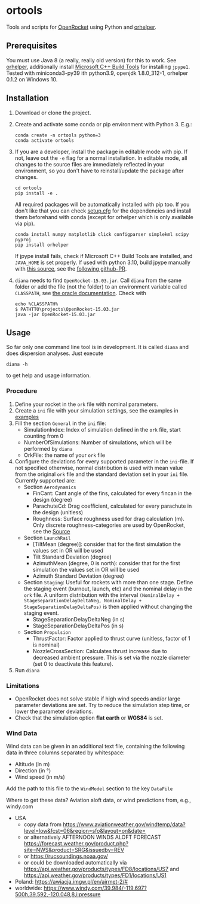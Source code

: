 # ortools

Tools and scripts for [OpenRocket](https://openrocket.info/) using Python and
[orhelper](https://pypi.org/project/orhelper/).
## Prerequisites
You must use Java 8 (a really, really old version) for this to work.
See [orhelper](https://pypi.org/project/orhelper/), 
additionally install [Microsoft C++ Build Tools](https://visualstudio.microsoft.com/visual-cpp-build-tools/) for installing `jpype1`.
Tested with miniconda3-py39 ith python3.9, openjdk 1.8.0_312-1, orhelper 0.1.2 on Windows 10.
## Installation

1. Download or clone the project.
2. Create and activate some conda or pip environment with Python 3. E.g.:

   ```shell
   conda create -n ortools python=3
   conda activate ortools
   ```

3. If you are a developer, install the package in editable mode with pip. If not, leave out the `-e`
   flag for a normal installation. In editable mode, all changes to the source files are immediately
   reflected in your environment, so you don't have to reinstall/update the package after changes.

   ```shell
   cd ortools
   pip install -e .
   ```

   All required packages will be automatically installed with pip too. If you don't like that you
   can check [setup.cfg](setup.cfg) for the dependencies and install them beforehand with conda
   (except for orhelper which is only available via pip).

   ```shell
   conda install numpy matplotlib click configparser simplekml scipy pyproj
   pip install orhelper
   ```
   If jpype install fails, check if Microsoft C++ Build Tools are installed, and `JAVA_HOME` is set properly. 
   If used with python 3.10, build jpype manually with [this source](https://github.com/jpype-project/jpype/commit/bbdca907d053f1e04e4dcd414d4ebce8f9da6313),
   see the [following github-PR](https://github.com/kylebarron/pydelatin/pull/24).

4. `diana` needs to find `OpenRocket-15.03.jar`. Call `diana` from the same folder or add the file (not the folder)
   to an environment variable called `CLASSPATH`, 
   see [the oracle documentation](https://docs.oracle.com/javase/tutorial/essential/environment/paths.html).
   Check with 
   ```shell
   echo %CLASSPATH%
   $ PATHTTO\projects\OpenRocket-15.03.jar
   java -jar OpenRocket-15.03.jar
   ```


## Usage

So far only one command line tool is in development. It is called `diana` and does dispersion
analyses. Just execute

```shell
diana -h
```

to get help and usage information.


### Procedure

1. Define your rocket in the `ork` file with nominal parameters.
2. Create a `ini` file with your simulation settings, see the examples in [examples](examples)
3. Fill the section `General` in the `ini` file:
   - SimulationIndex: Index of simulation defined in the `ork` file, start counting from 0
   - NumberOfSimulations: Number of simulations, which will be performed by `diana`
   - OrkFile: the name of your `ork` file
4. Configure the deviations for every supported parameter in the `ini`-file. If not specified otherwise, 
	normal distribution is used with mean value from the original `ork` file and the standard deviation set in your `ini` file.
	Currently supported are:
   - Section `Aerodynamics`
      - FinCant: Cant angle of the fins, calculated for every fincan in the design (degree)
	  - ParachuteCd: Drag coefficient, calculated for every parachute in the design (unitless)
	  - Roughness: Surface roughness used for drag calculation (m). 
	      Only discrete roughness-categories are used by OpenRocket, see the [Source](https://github.com/openrocket/openrocket/blob/unstable/core/src/net/sf/openrocket/rocketcomponent/ExternalComponent.java#L23-L32)
   - Section `LaunchRail`
      - [TiltMean (degree)]: consider  that for the first simulation the values set in OR will be used
      - Tilt Standard Deviation (degree)
      - AzimuthMean (degree, 0 is north): consider  that for the first simulation the values set in OR will be used
	  - Azimuth Standard Deviation (degree)	   
   - Section `Staging`: 
	Useful for rockets with more than one stage. Define the staging event (burnout, launch, etc) and the nominal delay in the `ork` file. A uniform distribution with the interval
	`(NominalDelay + StageSeparationDelayDeltaNeg, NominalDelay + StageSeparationDelayDeltaPos)` is then applied without changing the staging event.
      - StageSeparationDelayDeltaNeg (in s)
      - StageSeparationDelayDeltaPos (in s)
   - Section `Propulsion`
      - ThrustFactor: Factor applied to thrust curve (unitless, factor of 1 is nominal)
      - NozzleCrossSection: Calculates thrust increase due to decreased ambient pressure. This is set via the nozzle diameter (set 0 to deactivate this feature).
5. Run `diana`


### Limitations

- OpenRocket does not solve stable if high wind speeds and/or large parameter deviations are set. 
  Try to reduce the simulation step time, or lower the parameter deviations.
- Check that the simulation option **flat earth** or **WGS84** is set.


### Wind Data

Wind data can be given in an additional text file, containing the following data in three columns separated by whitespace:

- Altitude (in m)
- Direction (in °)
- Wind speed (in m/s)

Add the path to this file to the `WindModel` section to the key `DataFile`

Where to get these data? Aviation aloft data, or wind predictions from, e.g., windy.com

- USA
   - copy data from
   https://www.aviationweather.gov/windtemp/data?level=low&fcst=06&region=sfo&layout=on&date=
   - or alternatively AFTERNOON WINDS ALOFT FORECAST
   https://forecast.weather.gov/product.php?site=NWS&product=SRG&issuedby=REV
   - or https://rucsoundings.noaa.gov/
   - or could be downloaded automatically via
   https://api.weather.gov/products/types/FD8/locations/US7 and
   https://api.weather.gov/products/types/FD1/locations/US1
- Poland: https://awiacja.imgw.pl/en/airmet-2/#
- worldwide: https://www.windy.com/39.984/-119.697?500h,39.592,-120.048,8,i:pressure
